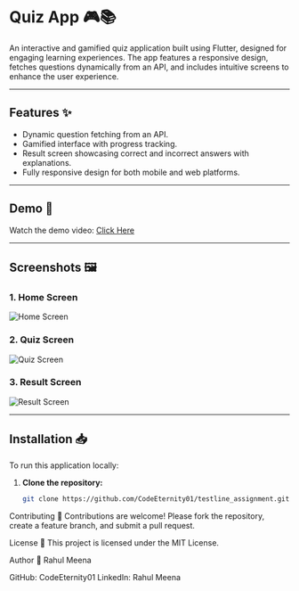 # Quiz App 🎮📚

An interactive and gamified quiz application built using Flutter, designed for engaging learning experiences. The app features a responsive design, fetches questions dynamically from an API, and includes intuitive screens to enhance the user experience.

---

## Features ✨

- Dynamic question fetching from an API.
- Gamified interface with progress tracking.
- Result screen showcasing correct and incorrect answers with explanations.
- Fully responsive design for both mobile and web platforms.

---

## Demo 🎥

Watch the demo video: [Click Here](https://drive.google.com/file/d/1EW67u8M9ak302htuYRNT8tki_YeFrtme/view?usp=drivesdk)

---

## Screenshots 🖼️

### 1. Home Screen  
![Home Screen](assets/images/home.jpeg)

### 2. Quiz Screen  
![Quiz Screen](assets/images/quiz.jpeg)

### 3. Result Screen  
![Result Screen](assets/images/result.jpeg)

---

## Installation 📥

To run this application locally:

1. **Clone the repository:**  
   ```bash
   git clone https://github.com/CodeEternity01/testline_assignment.git

Contributing 🤝
Contributions are welcome! Please fork the repository, create a feature branch, and submit a pull request.

License 📜
This project is licensed under the MIT License.

Author 👤
Rahul Meena

GitHub: CodeEternity01
LinkedIn: Rahul Meena
